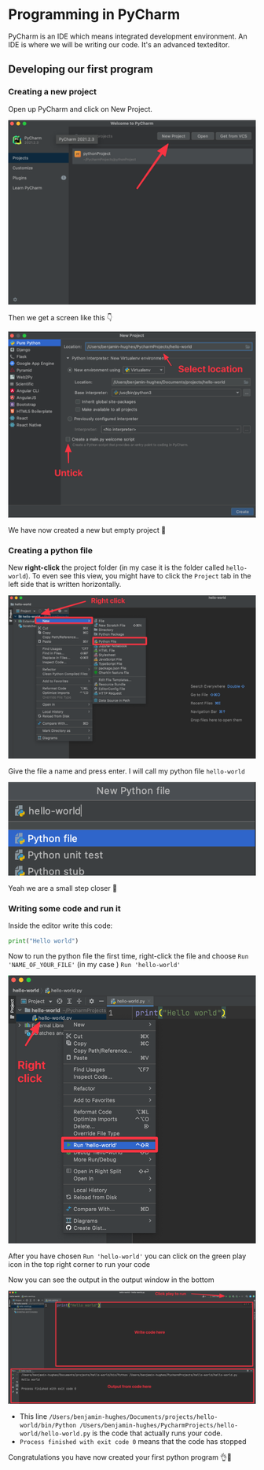 # Programming in PyCharm

PyCharm is an IDE which means integrated development environment. An IDE is where we will be writing our code. It's an advanced texteditor.



## Developing our first program



### Creating a new project

Open up PyCharm and click on New Project.

![Creating a new project](../assets/pycharm-new-project.png)

Then we get a screen like this 👇



![CleanShot 2021-11-01 at 09.20.54@2x](../assets/pycharm-new-project-settings.png)



We have now created a new but empty project 🎉



### Creating a python file

New **right-click** the project folder (in my case it is the folder called `hello-world`). To even see this view, you might have to click the `Project` tab in the left side that is written horizontally.

![PyCharm new file](../assets/pycharm-new-file.png)

Give the file a name and press enter. I will call my python file `hello-world`

![PyCharm file name](../assets/pycharm-file-name.png)

Yeah we are a small step closer 🎉



### Writing some code and run it

Inside the editor write this code:

```python
print("Hello world")
```



Now to run the python file the first time, right-click the file and choose `Run 'NAME_OF_YOUR_FILE'` (in my case ) `Run 'hello-world'`

![PyCahrm run python file](../assets/pycharm-run-python-file.png)

After you have chosen `Run 'hello-world'` you can click on the green play icon in the top right corner to run your code



Now you can see the output in the output window in the bottom

![PyCharm code output](../assets/pycharm-output.png)

- This line `/Users/benjamin-hughes/Documents/projects/hello-world/bin/Python /Users/benjamin-hughes/PycharmProjects/hello-world/hello-world.py` is the code that actually runs your code. 
- `Process finished with exit code 0` means that the code has stopped



Congratulations you have now created your first python program 👌💪